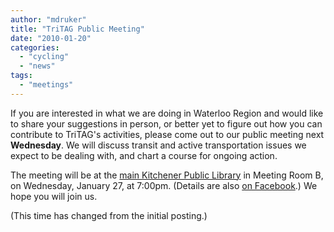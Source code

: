 ```yaml
---
author: "mdruker"
title: "TriTAG Public Meeting"
date: "2010-01-20"
categories: 
  - "cycling"
  - "news"
tags: 
  - "meetings"
---
```


If you are interested in what we are doing in Waterloo Region and would like to share your suggestions in person, or better yet to figure out how you can contribute to TriTAG's activities, please come out to our public meeting next **Wednesday**. We will discuss transit and active transportation issues we expect to be dealing with, and chart a course for ongoing action.

The meeting will be at the [main Kitchener Public Library](https://kpl.org/locations/main.html) in Meeting Room B, on Wednesday, January 27, at 7:00pm. (Details are also [on Facebook](https://www.facebook.com/event.php?eid=254935483806 "Facebook event for the meeting").) We hope you will join us.

(This time has changed from the initial posting.)
